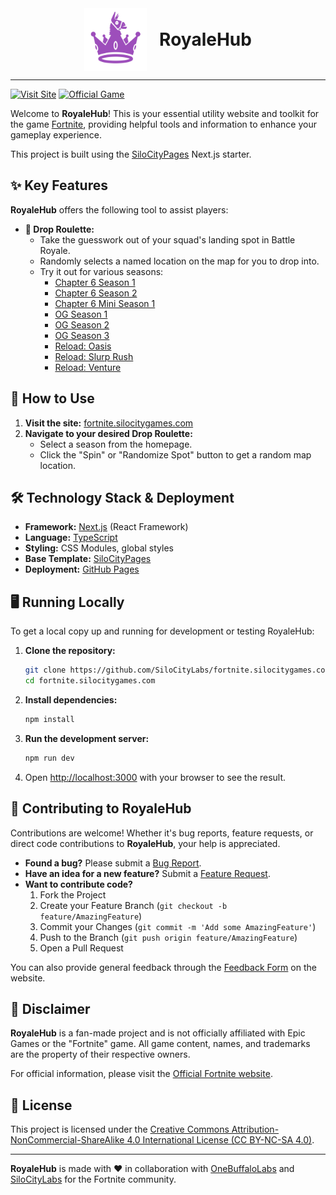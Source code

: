 <div style="display: flex; align-items: center; justify-content: center; gap: 20px;">
  <img src="/public/icons/logo-purple.svg" alt="RoyaleHub Logo" width="100"> 
  <h1 style="margin: 0;">RoyaleHub</h1>
</div>

<hr />

[![Visit Site](https://img.shields.io/badge/Visit-fortnite.silocitygames.com-blue?style=for-the-badge&logo=rocket)](https://fortnite.silocitygames.com)
[![Official Game](https://img.shields.io/badge/Fortnite-epicgames.com/fortnite-lightgrey?style=for-the-badge)](https://www.epicgames.com/fortnite)

Welcome to **RoyaleHub**\! This is your essential utility website and toolkit for the game [Fortnite](https://www.epicgames.com/fortnite), providing helpful tools and information to enhance your gameplay experience.

This project is built using the [SiloCityPages](https://github.com/SiloCityLabs/SiloCityPages) Next.js starter.

## ✨ Key Features

**RoyaleHub** offers the following tool to assist players:

- **📍 Drop Roulette:**
  - Take the guesswork out of your squad's landing spot in Battle Royale.
  - Randomly selects a named location on the map for you to drop into.
  - Try it out for various seasons:
    - [Chapter 6 Season 1](https://fortnite.silocitygames.com/drop-roulette/chapter-six/season-one)
    - [Chapter 6 Season 2](https://fortnite.silocitygames.com/drop-roulette/chapter-six/season-two)
    - [Chapter 6 Mini Season 1](https://fortnite.silocitygames.com/drop-roulette/chapter-six/mini-season-one)
    - [OG Season 1](https://fortnite.silocitygames.com/drop-roulette/og/season-one)
    - [OG Season 2](https://fortnite.silocitygames.com/drop-roulette/og/season-two)
    - [OG Season 3](https://fortnite.silocitygames.com/drop-roulette/og/season-three)
    - [Reload: Oasis](https://fortnite.silocitygames.com/drop-roulette/reload/oasis)
    - [Reload: Slurp Rush](https://fortnite.silocitygames.com/drop-roulette/reload/slurp-rush)
    - [Reload: Venture](https://fortnite.silocitygames.com/drop-roulette/reload/venture)

## 🚀 How to Use

1.  **Visit the site:** [fortnite.silocitygames.com](https://fortnite.silocitygames.com)
2.  **Navigate to your desired Drop Roulette:**
    - Select a season from the homepage.
    - Click the "Spin" or "Randomize Spot" button to get a random map location.

## 🛠️ Technology Stack & Deployment

- **Framework:** [Next.js](https://nextjs.org/) (React Framework)
- **Language:** [TypeScript](https://www.typescriptlang.org/)
- **Styling:** CSS Modules, global styles
- **Base Template:** [SiloCityPages](https://github.com/SiloCityLabs/SiloCityPages)
- **Deployment:** [GitHub Pages](https://pages.github.com/)

## 🖥️ Running Locally

To get a local copy up and running for development or testing RoyaleHub:

1.  **Clone the repository:**
    ```bash
    git clone https://github.com/SiloCityLabs/fortnite.silocitygames.com.git
    cd fortnite.silocitygames.com
    ```
2.  **Install dependencies:**
    ```bash
    npm install
    ```
3.  **Run the development server:**
    ```bash
    npm run dev
    ```
4.  Open [http://localhost:3000](https://www.google.com/search?q=http://localhost:3000) with your browser to see the result.

## 🤝 Contributing to RoyaleHub

Contributions are welcome\! Whether it's bug reports, feature requests, or direct code contributions to **RoyaleHub**, your help is appreciated.

- **Found a bug?** Please submit a [Bug Report](https://www.google.com/search?q=https://github.com/SiloCityLabs/fortnite.silocitygames.com/issues/new%3Fassignees%3D%26labels%3Dbug%26template%3Dbug_report.md%26title%3D%255BBUG%255D).
- **Have an idea for a new feature?** Submit a [Feature Request](https://www.google.com/search?q=https://github.com/SiloCityLabs/fortnite.silocitygames.com/issues/new%3Fassignees%3D%26labels%3Denhancement%26template%3Dfeature-request.md%26title%3D%255BFEATURE%255D).
- **Want to contribute code?**
  1.  Fork the Project
  2.  Create your Feature Branch (`git checkout -b feature/AmazingFeature`)
  3.  Commit your Changes (`git commit -m 'Add some AmazingFeature'`)
  4.  Push to the Branch (`git push origin feature/AmazingFeature`)
  5.  Open a Pull Request

You can also provide general feedback through the [Feedback Form](https://fortnite.silocitygames.com/feedback) on the website.

## 📜 Disclaimer

**RoyaleHub** is a fan-made project and is not officially affiliated with Epic Games or the "Fortnite" game. All game content, names, and trademarks are the property of their respective owners.

For official information, please visit the [Official Fortnite website](https://www.epicgames.com/fortnite).

## 📄 License

This project is licensed under the [Creative Commons Attribution-NonCommercial-ShareAlike 4.0 International License (CC BY-NC-SA 4.0)](https://creativecommons.org/licenses/by-nc-sa/4.0/).

---

**RoyaleHub** is made with ❤️ in collaboration with [OneBuffaloLabs](https://onebuffalolabs.com) and [SiloCityLabs](https://silocitylabs.com) for the Fortnite community.
